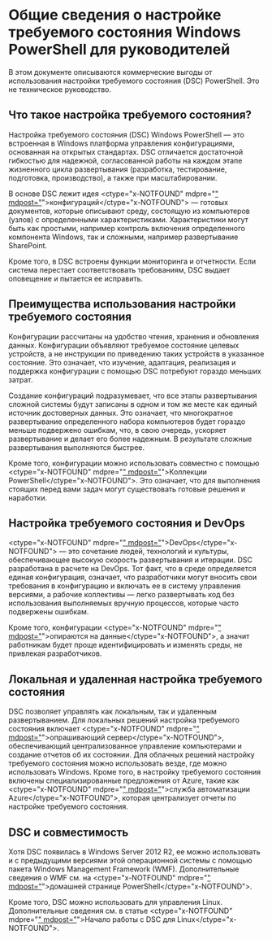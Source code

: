 # Общие сведения о настройке требуемого состояния Windows PowerShell для руководителей #

В этом документе описываются коммерческие выгоды от использования настройки требуемого состояния (DSC) PowerShell. Это не техническое руководство.

## Что такое настройка требуемого состояния? ##

Настройка требуемого состояния (DSC) Windows PowerShell — это встроенная в Windows платформа управления конфигурациями, основанная на открытых стандартах. DSC отличается достаточной гибкостью для надежной, согласованной работы на каждом этапе жизненного цикла развертывания (разработка, тестирование, подготовка, производство), а также при масштабировании. 

В основе DSC лежит идея <ctype="x-NOTFOUND" mdpre="[" mdpost="](https://msdn.microsoft.com/en-us/powershell/dsc/configurations)">конфигураций</ctype="x-NOTFOUND"> — готовых документов, которые описывают среду, состоящую из компьютеров (узлов) с определенными характеристиками. Характеристики могут быть как простыми, например контроль включения определенного компонента Windows, так и сложными, например развертывание SharePoint. 

Кроме того, в DSC встроены функции мониторинга и отчетности. Если система перестает соответствовать требованиям, DSC выдает оповещение и пытается ее исправить. 

## Преимущества использования настройки требуемого состояния ##

Конфигурации рассчитаны на удобство чтения, хранения и обновления данных. Конфигурации объявляют требуемое состояние целевых устройств, а не инструкции по приведению таких устройств в указанное состояние. Это означает, что изучение, адаптация, реализация и поддержка конфигурации с помощью DSC потребуют гораздо меньших затрат. 

Создание конфигураций подразумевает, что все этапы развертывания сложной системы будут записаны в одном и том же месте как единый источник достоверных данных. Это означает, что многократное развертывание определенного набора компьютеров будет гораздо меньше подвержено ошибкам, что, в свою очередь, ускоряет развертывание и делает его более надежным. В результате сложные развертывания выполняются быстрее.

Кроме того, конфигурации можно использовать совместно с помощью <ctype="x-NOTFOUND" mdpre="[" mdpost="](https://powershellgallery.com)">Коллекции PowerShell</ctype="x-NOTFOUND">. Это означает, что для выполнения стоящих перед вами задач могут существовать готовые решения и наработки.


## Настройка требуемого состояния и DevOps ##

<ctype="x-NOTFOUND" mdpre="[" mdpost="](http://blogs.technet.com/b/ashleymcglone/archive/2015/11/20/devops-for-n00bs-ie-windows-people.aspx)">DevOps</ctype="x-NOTFOUND"> — это сочетание людей, технологий и культуры, обеспечивающее высокую скорость развертывания и итерации. DSC разработана в расчете на DevOps. Тот факт, что в среде определяется единая конфигурация, означает, что разработчики могут вносить свои требования в конфигурацию и включать ее в систему управления версиями, а рабочие коллективы — легко развертывать код без использования выполняемых вручную процессов, которые часто подвержены ошибкам. 

Кроме того, конфигурации <ctype="x-NOTFOUND" mdpre="[" mdpost="](https://msdn.microsoft.com/en-us/powershell/dsc/configdata)">опираются на данные</ctype="x-NOTFOUND">, а значит работникам будет проще идентифицировать и изменять среды, не привлекая разработчиков. 

## Локальная и удаленная настройка требуемого состояния ##

DSC позволяет управлять как локальным, так и удаленным развертыванием. Для локальных решений настройка требуемого состояния включает <ctype="x-NOTFOUND" mdpre="[" mdpost="](https://msdn.microsoft.com/en-us/powershell/dsc/pullserver)">опрашивающий сервер</ctype="x-NOTFOUND">, обеспечивающий централизованное управление компьютерами и создание отчетов об их состоянии. Для облачных решений настройку требуемого состояния можно использовать везде, где можно использовать Windows. Кроме того, в настройку требуемого состояния включены специализированные предложения от Azure, такие как <ctype="x-NOTFOUND" mdpre="[" mdpost="](https://azure.microsoft.com/en-us/documentation/services/automation/)">служба автоматизации Azure</ctype="x-NOTFOUND">, которая централизует отчеты по настройке требуемого состояния. 

## DSC и совместимость ##

Хотя DSC появилась в Windows Server 2012 R2, ее можно использовать и с предыдущими версиями этой операционной системы с помощью пакета Windows Management Framework (WMF). Дополнительные сведения о WMF см. на <ctype="x-NOTFOUND" mdpre="[" mdpost="](https://msdn.microsoft.com/en-us/powershell/)">домашней странице PowerShell</ctype="x-NOTFOUND">. 

Кроме того, DSC можно использовать для управления Linux. Дополнительные сведения см. в статье <ctype="x-NOTFOUND" mdpre="[" mdpost="](https://msdn.microsoft.com/en-us/powershell/dsc/lnxgettingstarted)">Начало работы с DSC для Linux</ctype="x-NOTFOUND">.

<!--HONumber=Mar16_HO1-->


